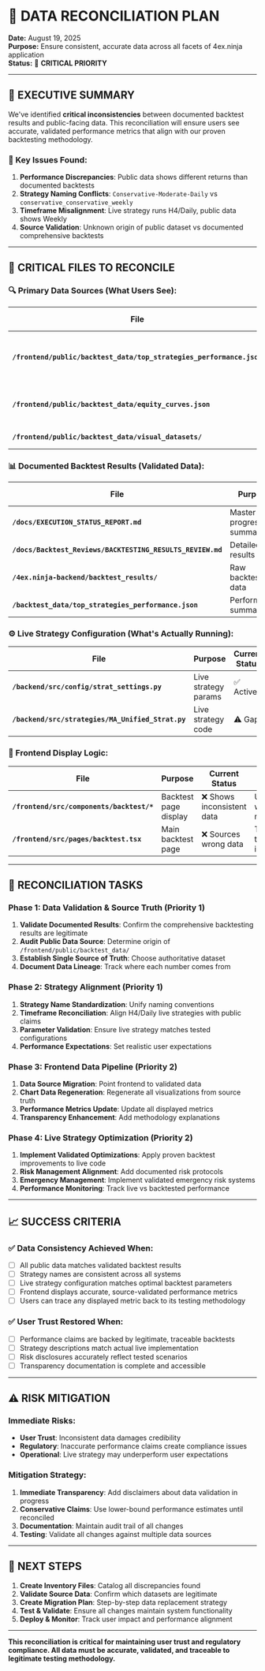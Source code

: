 # 🔄 DATA RECONCILIATION PLAN
**Date:** August 19, 2025  
**Purpose:** Ensure consistent, accurate data across all facets of 4ex.ninja application  
**Status:** 🚨 **CRITICAL PRIORITY**  

---

## 🎯 **EXECUTIVE SUMMARY**

We've identified **critical inconsistencies** between documented backtest results and public-facing data. This reconciliation will ensure users see accurate, validated performance metrics that align with our proven backtesting methodology.

### **🚨 Key Issues Found:**
1. **Performance Discrepancies**: Public data shows different returns than documented backtests
2. **Strategy Naming Conflicts**: `Conservative-Moderate-Daily` vs `conservative_conservative_weekly`
3. **Timeframe Misalignment**: Live strategy runs H4/Daily, public data shows Weekly
4. **Source Validation**: Unknown origin of public dataset vs documented comprehensive backtests

---

## 📁 **CRITICAL FILES TO RECONCILE**

### **🔍 Primary Data Sources (What Users See):**

| File | Purpose | Current Status | Issues Found |
|------|---------|----------------|--------------|
| **`/frontend/public/backtest_data/top_strategies_performance.json`** | User-facing performance | ❌ Inconsistent | Different strategy names, performance numbers |
| **`/frontend/public/backtest_data/equity_curves.json`** | Chart visualizations | ⚠️ Unvalidated | May not match documented results |
| **`/frontend/public/backtest_data/visual_datasets/`** | Dashboard charts | ⚠️ Unvalidated | Source unclear |

### **📊 Documented Backtest Results (Validated Data):**

| File | Purpose | Current Status | Authority Level |
|------|---------|----------------|-----------------|
| **`/docs/EXECUTION_STATUS_REPORT.md`** | Master progress summary | ✅ Validated | **PRIMARY SOURCE** |
| **`/docs/Backtest_Reviews/BACKTESTING_RESULTS_REVIEW.md`** | Detailed results | ✅ Validated | **PRIMARY SOURCE** |
| **`/4ex.ninja-backend/backtest_results/`** | Raw backtest data | ✅ Validated | **PRIMARY SOURCE** |
| **`/backtest_data/top_strategies_performance.json`** | Performance summary | ✅ Validated | **PRIMARY SOURCE** |

### **⚙️ Live Strategy Configuration (What's Actually Running):**

| File | Purpose | Current Status | Alignment Issues |
|------|---------|----------------|------------------|
| **`/backend/src/config/strat_settings.py`** | Live strategy params | ✅ Active | H4/Daily vs Weekly mismatch |
| **`/backend/src/strategies/MA_Unified_Strat.py`** | Live strategy code | ⚠️ Gaps | Missing validated optimizations |

### **🎨 Frontend Display Logic:**

| File | Purpose | Current Status | Impact |
|------|---------|----------------|--------|
| **`/frontend/src/components/backtest/*`** | Backtest page display | ❌ Shows inconsistent data | Users see wrong metrics |
| **`/frontend/src/pages/backtest.tsx`** | Main backtest page | ❌ Sources wrong data | Trust & transparency issues |

---

## 🔧 **RECONCILIATION TASKS**

### **Phase 1: Data Validation & Source Truth (Priority 1)**
1. **Validate Documented Results**: Confirm the comprehensive backtesting results are legitimate
2. **Audit Public Data Source**: Determine origin of `/frontend/public/backtest_data/`
3. **Establish Single Source of Truth**: Choose authoritative dataset
4. **Document Data Lineage**: Track where each number comes from

### **Phase 2: Strategy Alignment (Priority 1)**
1. **Strategy Name Standardization**: Unify naming conventions
2. **Timeframe Reconciliation**: Align H4/Daily live strategies with public claims
3. **Parameter Validation**: Ensure live strategy matches tested configurations
4. **Performance Expectations**: Set realistic user expectations

### **Phase 3: Frontend Data Pipeline (Priority 2)**
1. **Data Source Migration**: Point frontend to validated data
2. **Chart Data Regeneration**: Regenerate all visualizations from source truth
3. **Performance Metrics Update**: Update all displayed metrics
4. **Transparency Enhancement**: Add methodology explanations

### **Phase 4: Live Strategy Optimization (Priority 2)**
1. **Implement Validated Optimizations**: Apply proven backtest improvements to live code
2. **Risk Management Alignment**: Add documented risk protocols
3. **Emergency Management**: Implement validated emergency risk systems
4. **Performance Monitoring**: Track live vs backtested performance

---

## 📈 **SUCCESS CRITERIA**

### **✅ Data Consistency Achieved When:**
- [ ] All public data matches validated backtest results
- [ ] Strategy names are consistent across all systems
- [ ] Live strategy configuration matches optimal backtest parameters
- [ ] Frontend displays accurate, source-validated performance metrics
- [ ] Users can trace any displayed metric back to its testing methodology

### **✅ User Trust Restored When:**
- [ ] Performance claims are backed by legitimate, traceable backtests
- [ ] Strategy descriptions match actual live implementation
- [ ] Risk disclosures accurately reflect tested scenarios
- [ ] Transparency documentation is complete and accessible

---

## ⚠️ **RISK MITIGATION**

### **Immediate Risks:**
- **User Trust**: Inconsistent data damages credibility
- **Regulatory**: Inaccurate performance claims create compliance issues
- **Operational**: Live strategy may underperform user expectations

### **Mitigation Strategy:**
1. **Immediate Transparency**: Add disclaimers about data validation in progress
2. **Conservative Claims**: Use lower-bound performance estimates until reconciled
3. **Documentation**: Maintain audit trail of all changes
4. **Testing**: Validate all changes against multiple data sources

---

## 🚀 **NEXT STEPS**

1. **Create Inventory Files**: Catalog all discrepancies found
2. **Validate Source Data**: Confirm which datasets are legitimate
3. **Create Migration Plan**: Step-by-step data replacement strategy
4. **Test & Validate**: Ensure all changes maintain system functionality
5. **Deploy & Monitor**: Track user impact and performance alignment

---

**This reconciliation is critical for maintaining user trust and regulatory compliance. All data must be accurate, validated, and traceable to legitimate testing methodology.**
